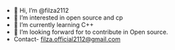 - 👋 Hi, I’m @filza2112
- 👀 I’m interested in open source and cp
- 🌱 I’m currently learning C++
- 💞️ I’m looking forward for to contribute in Open source.
- Contact- filza.official2112@gmail.com
<!---
filza2112/filza2112 is a ✨ special ✨ repository because its `README.md` (this file) appears on your GitHub profile.
You can click the Preview link to take a look at your changes.
--->
